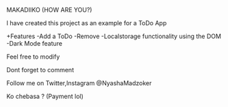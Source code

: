 MAKADIIKO (HOW ARE YOU?)

I have created this project as an example for a ToDo App

+Features
-Add a ToDo
-Remove 
-Localstorage functionality using the DOM
-Dark Mode feature

Feel free to modify

Dont forget to comment

Follow me on Twitter,Instagram @NyashaMadzoker

Ko chebasa ?  (Payment lol)
